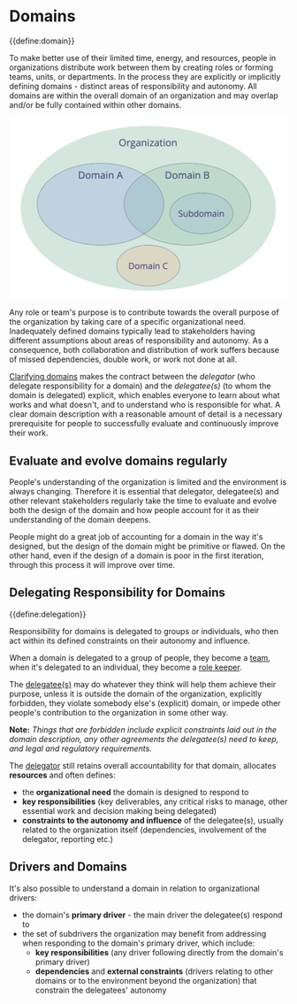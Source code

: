 # Domains

{{define:domain}}

To make better use of their limited time, energy, and resources, people in organizations distribute work between them by creating roles or forming teams, units, or departments. In the process they are explicitly or implicitly defining domains - distinct areas of responsibility and autonomy. All domains are within the overall domain of an organization and may overlap and/or be fully contained within other domains.

![Domains may overlap and/or be fully contained within other domains](img/driver-domain/domains-in-organizations.png)

Any role or team's purpose is to contribute towards the overall purpose of the organization by taking care of a specific organizational need. Inadequately defined domains typically lead to stakeholders having different assumptions about areas of responsibility and autonomy. As a consequence, both collaboration and distribution of work suffers because of missed dependencies, double work, or work not done at all.

[Clarifying domains](section:clarify-and-develop-domains) makes the contract between the _delegator_ (who delegate responsibility for a domain) and the _delegatee(s)_ (to whom the domain is delegated) explicit, which enables everyone to learn about what works and what doesn't, and to understand who is responsible for what. A clear domain description with a reasonable amount of detail is a necessary prerequisite for people to successfully evaluate and continuously improve their work.


## Evaluate and evolve domains regularly

People's understanding of the organization is limited and the environment is always changing. Therefore it is essential that delegator, delegatee(s) and other relevant stakeholders regularly take the time to evaluate and evolve both the design of the domain and how people account for it as their understanding of the domain deepens. 

People might do a great job of accounting for a domain in the way it's designed, but the design of the domain might be primitive or flawed. On the other hand, even if the design of a domain is poor in the first iteration, through this process it will improve over time.


## Delegating Responsibility for Domains

{{define:delegation}}

Responsibility for domains is delegated to groups or individuals, who then act within its defined constraints on their autonomy and influence.

When a domain is delegated to a group of people, they become a [team](glossary:team), when it's delegated to an individual, they become a [role keeper](glossary:role-keeper).

The [delegatee(s)](glossary:delegatee) may do whatever they think will help them achieve their purpose, unless it is outside the domain of the organization, explicitly forbidden, they violate somebody else's (explicit) domain, or impede other people's contribution to the organization in some other way. 

**Note:** _Things that are forbidden include explicit constraints laid out in the domain description, any other agreements the delegatee(s) need to keep, and legal and regulatory requirements._

The [delegator](glossary:delegator) still retains overall accountability for that domain, allocates **resources** and often defines:

-   the **organizational need** the domain is designed to respond to
-   **key responsibilities** (key deliverables, any critical risks to manage, other essential work and decision making being delegated)
-   **constraints to the autonomy and influence** of the delegatee(s), usually related to the organization itself (dependencies, involvement of the delegator, reporting etc.)


## Drivers and Domains

It's also possible to understand a domain in relation to organizational drivers:

-   the domain's **primary driver** - the main driver the delegatee(s) respond to
-  the set of subdrivers the organization may benefit from addressing when responding to the domain's primary driver, which include:
    -   **key responsibilities** (any driver following directly from the domain's primary driver)
    -  **dependencies** and **external constraints** (drivers relating to other domains or to the environment beyond the organization) that constrain the delegatees' autonomy
